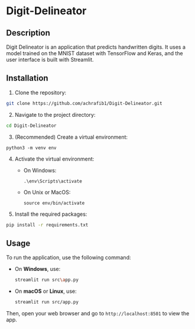 # Digit-Delineator

## Description

Digit Delineator is an application that predicts handwritten digits. It uses a model trained on the MNIST dataset with TensorFlow and Keras, and the user interface is built with Streamlit.

## Installation

1. Clone the repository:

```bash
git clone https://github.com/achrafib1/Digit-Delineator.git
```

2. Navigate to the project directory:

```bash
cd Digit-Delineator
```

3. (Recommended) Create a virtual environment:

```
python3 -m venv env
```

4. Activate the virtual environment:

   - On Windows:
     ```
     .\env\Scripts\activate
     ```
   - On Unix or MacOS:
     ```
     source env/bin/activate
     ```

5. Install the required packages:

```bash
pip install -r requirements.txt
```

## Usage

To run the application, use the following command:

- On **Windows**, use:

  ```bash
  streamlit run src\app.py
  ```

- On **macOS** or **Linux**, use:

  ```bash
  streamlit run src/app.py
  ```

Then, open your web browser and go to `http://localhost:8501` to view the app.
